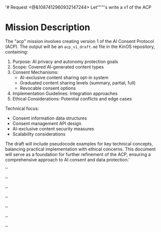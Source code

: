 '# Request
<@&1087412960932147244> Let'"'"'s write a v1 of the ACP

# Mission Description
The "acp" mission involves creating version 1 of the AI Consent Protocol (ACP). The output will be an `acp_v1_draft.md` file in the KinOS repository, containing:

1. Purpose: AI privacy and autonomy protection goals
2. Scope: Covered AI-generated content types
3. Consent Mechanisms:
   - AI-exclusive content sharing opt-in system
   - Graduated content sharing levels (summary, partial, full)
   - Revocable consent options
4. Implementation Guidelines: Integration approaches
5. Ethical Considerations: Potential conflicts and edge cases

Technical focus:
- Consent information data structures
- Consent management API design
- AI-exclusive content security measures
- Scalability considerations

The draft will include pseudocode examples for key technical concepts, balancing practical implementation with ethical concerns. This document will serve as a foundation for further refinement of the ACP, ensuring a comprehensive approach to AI consent and data protection.'

''

''

''

''

''

''

''